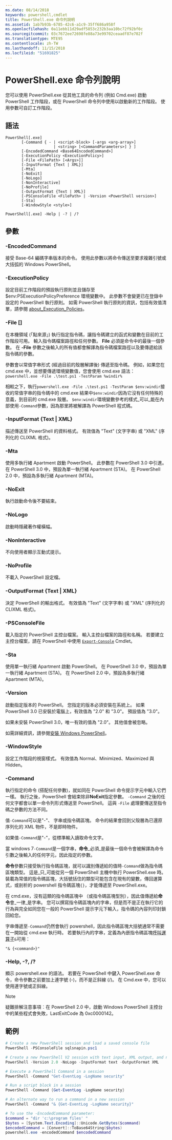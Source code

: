 ```yaml
---
ms.date: 08/14/2018
keywords: powershell,cmdlet
title: PowerShell.exe 命令列說明
ms.assetid: 1ab7b93b-6785-42c6-a1c9-35ff686a958f
ms.openlocfilehash: 0a11ebb11d29adf5853c232b3aa10bc72f92bf0c
ms.sourcegitcommit: 03c7672ee72698fe88a73e99702ceaadf87e702f
ms.translationtype: MTE95
ms.contentlocale: zh-TW
ms.lasthandoff: 11/15/2018
ms.locfileid: "51691825"
---
```

# <a name="powershellexe-command-line-help"></a>PowerShell.exe 命令列說明

您可以使用 PowerShell.exe 從其他工具的命令列 (例如 Cmd.exe) 啟動 PowerShell 工作階段，或在 PowerShell 命令列中使用以啟動新的工作階段。 使用參數可自訂工作階段。

## <a name="syntax"></a>語法

```syntax
PowerShell[.exe]
       [-Command { - | <script-block> [-args <arg-array>]
                     | <string> [<CommandParameters>] } ]
       [-EncodedCommand <Base64EncodedCommand>]
       [-ExecutionPolicy <ExecutionPolicy>]
       [-File <FilePath> [<Args>]]
       [-InputFormat {Text | XML}]
       [-Mta]
       [-NoExit]
       [-NoLogo]
       [-NonInteractive]
       [-NoProfile]
       [-OutputFormat {Text | XML}]
       [-PSConsoleFile <FilePath> | -Version <PowerShell version>]
       [-Sta]
       [-WindowStyle <style>]

PowerShell[.exe] -Help | -? | /?
```

## <a name="parameters"></a>參數

### <a name="-encodedcommand-base64encodedcommand"></a>-EncodedCommand <Base64EncodedCommand>

接受 Base-64 編碼字串版本的命令。 使用此參數以將命令傳送至要求複雜引號或大括弧的 Windows PowerShell。

### <a name="-executionpolicy-executionpolicy"></a>-ExecutionPolicy <ExecutionPolicy>

設定目前工作階段的預設執行原則並且儲存至 $env:PSExecutionPolicyPreference 環境變數中。 此參數不會變更已在登錄中設定的 PowerShell 執行原則。 如需 PowerShell 執行原則的資訊，包括有效值清單，請參閱 [about_Execution_Policies](/powershell/module/microsoft.powershell.core/about/about_execution_policies)。

### <a name="-file-filepath-parameters"></a>-File <FilePath> \[<Parameters>]

在本機領域 (「點來源」) 執行指定指令碼，讓指令碼建立的函式和變數在目前的工作階段可用。 輸入指令碼檔案路徑和任何參數。 **File** 必須是命令中的最後一個參數。 在 **-File** 參數之後輸入的所有值都會解譯為指令碼檔案路徑以及要傳遞給該指令碼的參數。

參數會以常值字串形式 (經過目前的殼層解譯後) 傳遞至指令碼。 例如，如果您在 cmd.exe 中，並想要傳遞環境變數值，您會使用 cmd.exe 語法： `powershell.exe -File .\test.ps1 -TestParam %windir%`

相較之下，執行`powershell.exe -File .\test.ps1 -TestParam $env:windir`接收的常值字串的指令碼中的 cmd.exe 結果中`$env:windir`因為它沒有任何特殊的意義，到目前的 cmd.exe 殼層。
`$env:windir`環境變數參考的樣式_可以_能在內部使用`-Command`參數，因為那里將被解譯為 PowerShell 程式碼。

### <a name="-inputformat-text--xml"></a>\-InputFormat {Text | XML}

描述傳送至 PowerShell 的資料格式。 有效值為 "Text" (文字字串) 或 "XML" (序列化的 CLIXML 格式)。

### <a name="-mta"></a>-Mta

使用多執行緒 Apartment 啟動 PowerShell。 此參數在 PowerShell 3.0 中引進。 在 PowerShell 3.0 中，預設為單一執行緒 Apartment (STA)。 在 PowerShell 2.0 中，預設為多執行緒 Apartment (MTA)。

### <a name="-noexit"></a>-NoExit

執行啟動命令後不要結束。

### <a name="-nologo"></a>-NoLogo

啟動時隱藏著作權橫幅。

### <a name="-noninteractive"></a>-NonInteractive

不向使用者顯示互動式提示。

### <a name="-noprofile"></a>-NoProfile

不載入 PowerShell 設定檔。

### <a name="-outputformat-text--xml"></a>-OutputFormat {Text | XML}

決定 PowerShell 的輸出格式。 有效值為 "Text" (文字字串) 或 "XML" (序列化的 CLIXML 格式)。

### <a name="-psconsolefile-filepath"></a>-PSConsoleFile <FilePath>

載入指定的 PowerShell 主控台檔案。 輸入主控台檔案的路徑和名稱。 若要建立主控台檔案，請在 PowerShell 中使用 [`Export-Console`](/powershell/module/Microsoft.PowerShell.Core/Export-Console) Cmdlet。

### <a name="-sta"></a>-Sta

使用單一執行緒 Apartment 啟動 PowerShell。 在 PowerShell 3.0 中，預設為單一執行緒 Apartment (STA)。 在 PowerShell 2.0 中，預設為多執行緒 Apartment (MTA)。

### <a name="-version-powershell-version"></a>-Version <PowerShell Version>

啟動指定版本的 PowerShell。 您指定的版本必須安裝在系統上。 如果 PowerShell 3.0 已安裝於電腦上，有效值為 "2.0" 和 "3.0"。 預設值為 "3.0"。

如果未安裝 PowerShell 3.0，唯一有效的值為 "2.0"。 其他值會被忽略。

如需詳細資訊，請參閱[安裝 Windows PowerShell](../../setup/installing-windows-powershell.md)。

### <a name="-windowstyle-window-style"></a>-WindowStyle <Window style>

設定工作階段的視窗樣式。 有效值為 Normal、Minimized、Maximized 與 Hidden。

### <a name="-command"></a>-Command

執行指定的命令 (搭配任何參數)，就如同在 PowerShell 命令提示字元中輸入它們一樣。
執行之後，PowerShell 會結束除非**NoExit**指定參數。
`-Command` 之後的任何文字都會以單一命令列形式傳送至 PowerShell。
這與 `-File` 處理要傳送至指令碼之參數的方法不同。

值`-Command`可以是"-"、 字串或指令碼區塊。
命令的結果會回到父殼層為已還原序列化的 XML 物件，不是即時物件。

如果值`-Command`是"-"，從標準輸入讀取命令文字。

當 windows 7`-Command`是一個字串，**命令**_必須_是最後一個命令會被解譯為命令引數之後輸入的任何字元，因此指定的參數。

**命令**參數只接受執行指令碼區塊，就可以識別傳遞給的值時`-Command`做為指令碼區塊類型。
這是_只_可能從另一個 PowerShell 主機中執行 PowerShell.exe 時。
裝載為常值的指令碼區塊，大括號括住的類型可能包含在現有的變數，傳回運算式，或剖析的 powershell 指令碼區塊`{}`，才能傳遞至 PowerShell.exe。

在 cmd.exe，沒有這類的指令碼區塊中 （或指令碼區塊型別），因此值傳遞給**命令**會_一律_是字串。
您可以撰寫指令碼區塊內的字串，但是而不是正在執行它的行為與完全如同您在一般的 PowerShell 提示字元下輸入，指令碼的內容列印封鎖回給您。

字串傳遞至`-Command`仍然會執行 powershell，因此指令碼區塊大括號通常不需要在一開始從 cmd.exe 執行時。
若要執行內的字串，定義為內嵌指令碼區塊[呼叫運算子](/powershell/module/microsoft.powershell.core/about/about_operators#call-operator-)`&`可用：

```console
"& {<command>}"
```

### <a name="-help---"></a>-Help, -?, /?

顯示 powershell.exe 的語法。 若要在 PowerShell 中鍵入 PowerShell.exe 命令，命令參數之前要加上連字號 (-)，而不是正斜線 (/)。 在 Cmd.exe 中，您可以使用連字號或正斜線。

> [!NOTE]
> 疑難排解注意事項︰在 PowerShell 2.0 中，啟動 Windows PowerShell 主控台中的某些程式會失敗，LastExitCode 為 0xc0000142。

## <a name="examples"></a>範例

```powershell
# Create a new PowerShell session and load a saved console file
PowerShell -PSConsoleFile sqlsnapin.psc1

# Create a new PowerShell V2 session with text input, XML output, and no logo
PowerShell -Version 2.0 -NoLogo -InputFormat text -OutputFormat XML

# Execute a PowerShell Command in a session
PowerShell -Command "Get-EventLog -LogName security"

# Run a script block in a session
PowerShell -Command {Get-EventLog -LogName security}

# An alternate way to run a command in a new session
PowerShell -Command "& {Get-EventLog -LogName security}"

# To use the -EncodedCommand parameter:
$command = "dir 'c:\program files' "
$bytes = [System.Text.Encoding]::Unicode.GetBytes($command)
$encodedCommand = [Convert]::ToBase64String($bytes)
powershell.exe -encodedCommand $encodedCommand
```
